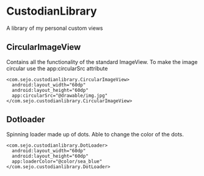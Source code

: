 # CustodianLibrary
A library of my personal custom views

## CircularImageView

Contains all the functionality of the standard ImageView. To make the image circular use the app:circularSrc attribute

```
<com.sejo.custodianlibrary.CircularImageView>
  android:layout_width="60dp"
  android:layout_height="60dp"
  app:circularSrc="@drawable/img.jpg"
</com.sejo.custodianlibrary.CircularImageView>
```

## Dotloader
Spinning loader made up of dots. Able to change the color of the dots.

```
<com.sejo.custodianlibrary.DotLoader>
  android:layout_width="60dp"
  android:layout_height="60dp"
  app:loaderColor="@color/sea_blue"
</com.sejo.custodianlibrary.DotLoader>
```
